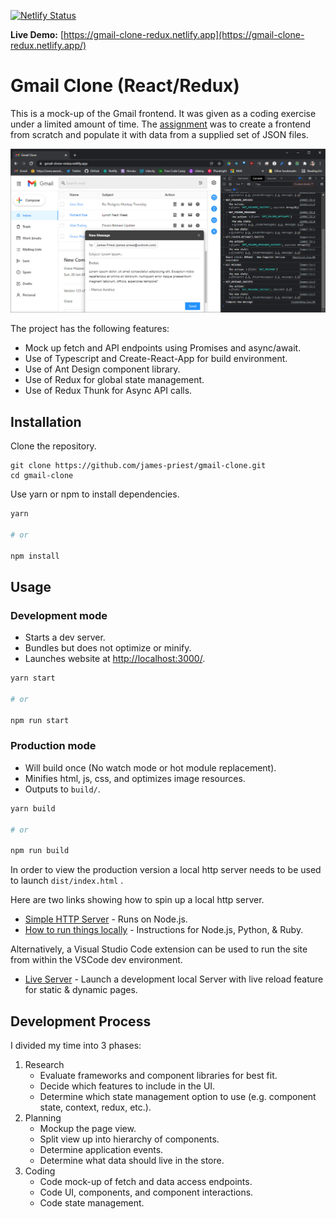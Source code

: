 [![Netlify Status](https://api.netlify.com/api/v1/badges/bc113800-c08a-4288-9df8-6640070c5352/deploy-status)](https://app.netlify.com/sites/gmail-clone-redux/deploys)

**Live Demo:** [https://gmail-clone-redux.netlify.app](https://gmail-clone-redux.netlify.app/)

# Gmail Clone (React/Redux)

This is a mock-up of the Gmail frontend. It was given as a coding exercise under a limited amount of time. The [assignment](public/docs/Technical-Interview-Frontend.pdf) was to create a frontend from scratch and populate it with data from a supplied set of JSON files.

![screenshot-2](public/images/screenshot2.jpg)

The project has the following features:

- Mock up fetch and API endpoints using Promises and async/await.
- Use of Typescript and Create-React-App for build environment.
- Use of Ant Design component library.
- Use of Redux for global state management.
- Use of Redux Thunk for Async API calls.

## Installation

Clone the repository.

```bs
git clone https://github.com/james-priest/gmail-clone.git
cd gmail-clone
```

Use yarn or npm to install dependencies.

```sh
yarn

# or

npm install
```

## Usage

### Development mode

- Starts a dev server.
- Bundles but does not optimize or minify.
- Launches website at [http://localhost:3000/](http://localhost:3000/).

```sh
yarn start

# or

npm run start
```

### Production mode

- Will build once (No watch mode or hot module replacement).
- Minifies html, js, css, and optimizes image resources.
- Outputs to `build/`.

```sh
yarn build

# or

npm run build
```

In order to view the production version a local http server needs to be used to launch `dist/index.html` .

Here are two links showing how to spin up a local http server.

- [Simple HTTP Server](http://jasonwatmore.com/post/2016/06/22/nodejs-setup-simple-http-server-local-web-server) - Runs on Node.js.
- [How to run things locally](https://threejs.org/docs/#manual/en/introduction/How-to-run-things-locally) - Instructions for Node.js, Python, & Ruby.

Alternatively, a Visual Studio Code extension can be used to run the site from within the VSCode dev environment.

- [Live Server](https://marketplace.visualstudio.com/items?itemName=ritwickdey.LiveServer) - Launch a development local Server with live reload feature for static & dynamic pages.

## Development Process

I divided my time into 3 phases:

1. Research
   - Evaluate frameworks and component libraries for best fit.
   - Decide which features to include in the UI.
   - Determine which state management option to use (e.g. component state, context, redux, etc.).
2. Planning
   - Mockup the page view.
   - Split view up into hierarchy of components.
   - Determine application events.
   - Determine what data should live in the store.
3. Coding
   - Code mock-up of fetch and data access endpoints.
   - Code UI, components, and component interactions.
   - Code state management.
